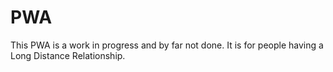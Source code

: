 # PWA
This PWA is a work in progress and by far not done. It is for people having a Long Distance Relationship.

